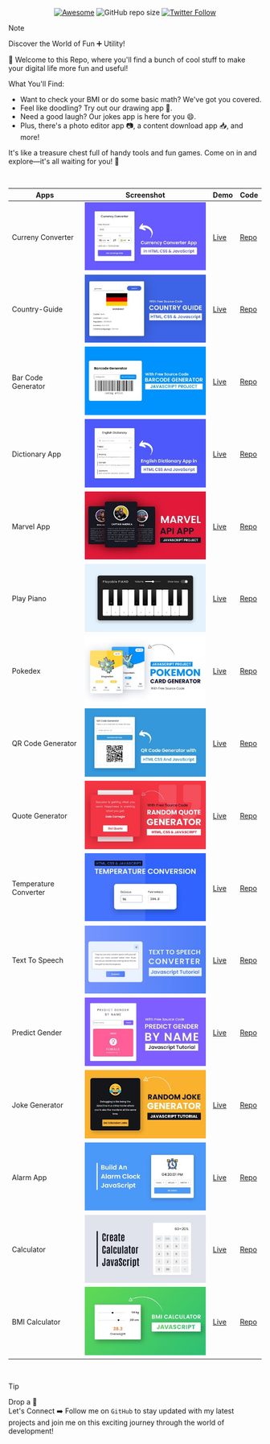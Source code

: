 <div align="center">

[![Awesome](https://awesome.re/badge.svg)](https://awesome.re)
![GitHub repo size](https://img.shields.io/github/repo-size/Pranav-Jadhav09/Utility)
[![Twitter Follow](https://img.shields.io/twitter/follow/Pranav_Jadhav09?style=social)](https://twitter.com/Pranav_Jadhav09)

</div>

> [!NOTE]  
> Discover the World of Fun ➕ Utility!

🎉 Welcome to this Repo, where you'll find a bunch of cool stuff to make your digital life more fun and useful!

What You'll Find:

- Want to check your BMI or do some basic math? We've got you covered.
- Feel like doodling? Try out our drawing app 🎨.
- Need a good laugh? Our jokes app is here for you 😄.
- Plus, there's a photo editor app 📷, a content download app 📥, and more!

It's like a treasure chest full of handy tools and fun games. Come on in and explore—it's all waiting for you! 🚀

<br />

<div align="center">

| Apps                  | Screenshot                                   | Demo                                                        | Code                             |
| --------------------- | -------------------------------------------- | ----------------------------------------------------------- | -------------------------------- |
| Curreny Converter     | ![thumbnail](./assets/currencyconverter.jpg) | [Live](https://currency-converter-jrpranav.onrender.com)    | [Repo](./Currency-Converter/)    |
| Country-Guide         | ![thumbnail](./assets/countryguide.jpg)      | [Live](https://country-guide-jrpranav.onrender.com/)        | [Repo](./Country-Guide/)         |
| Bar Code Generator    | ![thumbnail](./assets/barcodegen.jpg)        | [Live](https://barcode-generator-jrpranav.onrender.com)     | [Repo](./Bar-code-generator/)    |
| Dictionary App        | ![thumbnail](./assets/dictionary.jpg)        | [Live](https://dictionary-app-jrpranav.onrender.com)        | [Repo](./Dictonary-App/)         |
| Marvel App            | ![thumbnail](./assets/marvel.jpg)            | [Live](https://marvel-app-jrpranav.onrender.com/)           | [Repo](./Marvel-App/)            |
| Play Piano            | ![thumbnail](./assets/piano.jpg)             | [Live](https://play-piano-jrpranav.onrender.com)            | [Repo](./Play-Piano/)            |
| Pokedex               | ![thumbnail](./assets/pokedex.jpg)           | [Live](https://poke-dex-jrpranav.onrender.com)              | [Repo](./Pokedex/)               |
| QR Code Generator     | ![thumbnail](./assets/qrcodegen.jpg)         | [Live](https://qr-code-gen-jrpranav.onrender.com)           | [Repo](./QR-Code-Generator/)     |
| Quote Generator       | ![thumbnail](./assets/quotegen.jpg)          | [Live](https://quote-generator-jrpranav.onrender.com)       | [Repo](./Quote-Generator/)       |
| Temperature Converter | ![thumbnail](./assets/tempconverter.jpg)     | [Live](https://temperature-converter-jrpranav.onrender.com) | [Repo](./Temperature-Converter/) |
| Text To Speech        | ![thumbnail](./assets/textspeech.jpg)        | [Live](https://text-to-speech-jrpranav.onrender.com)        | [Repo](./Text-To-Speech/)        |
| Predict Gender        | ![thumbnail](./assets/predict.jpg)           | [Live](https://predict-gender-jrpranav.onrender.com)        | [Repo](./Predict-Gender/)        |
| Joke Generator        | ![thumbnail](./assets/jokegen.jpg)           | [Live](https://joke-generator-hts2.onrender.com/)           | [Repo](./Joke-Generator/)        |
| Alarm App             | ![thumbnail](./assets/alarm.jpg)             | [Live](https://alarm-app-jrpranav.onrender.com/)            | [Repo](./Alarm-App/)             |
| Calculator            | ![thumbnail](./assets/calc.jpg)              | [Live](https://calculator-app-jrpranav.onrender.com)        | [Repo](./Calculator/)            |
| BMI Calculator        | ![thumbnail](./assets/bmi.jpg)               | [Live](https://bmi-calculator-jrpranav.onrender.com/)       | [Repo](./BMI-Calculator/)        |

</div>

<br />

> [!TIP]
> Drop a 🌟 <br />
> Let's Connect ➡️ Follow me on `GitHub` to stay updated with my latest projects and join me on this exciting journey through the world of development!
